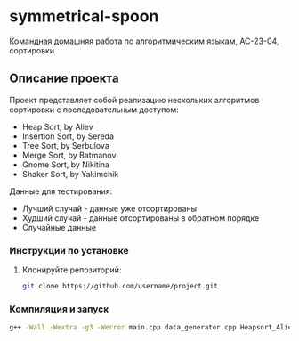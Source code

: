 # symmetrical-spoon
Командная домашняя работа по алгоритмическим языкам, АС-23-04, сортировки

## Описание проекта
Проект представляет собой реализацию нескольких алгоритмов сортировки с последовательным доступом: 
- Heap Sort, by Aliev
- Insertion Sort, by Sereda
- Tree Sort, by Serbulova
- Merge Sort, by Batmanov
- Gnome Sort, by Nikitina
- Shaker Sort, by Yakimchik

Данные для тестирования:
- Лучший случай - данные уже отсортированы
- Худший случай - данные отсортированы в обратном порядке
- Случайные данные


### Инструкции по установке
1. Клонируйте репозиторий:
   ```bash
   git clone https://github.com/username/project.git
### Компиляция и запуск
```bash
g++ -Wall -Wextra -g3 -Werror main.cpp data_generator.cpp Heapsort_Aliev.cpp insertionSort_Sereda.cpp mergeSort_Batmanov.cpp BinaryTree_Serbulova.cpp gnomeSort_Nikitina.cpp ShakerSort_Yakimchik.cpp -o output/main.exe
